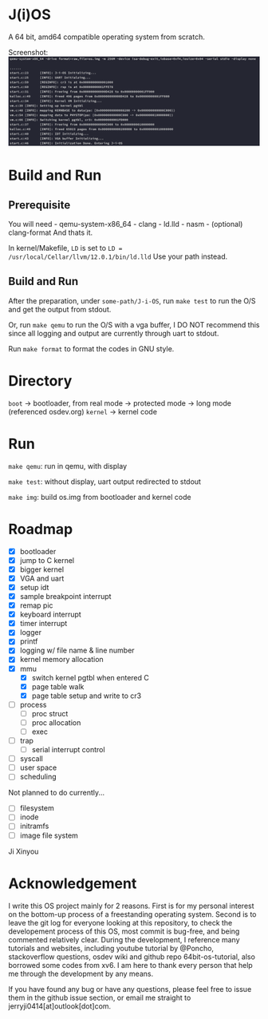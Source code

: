 # J(i)OS
A 64 bit, amd64 compatible operating system from scratch.

Screenshot:
![](./images/kmem_done.png)

# Build and Run
## Prerequisite
You will need
    - qemu-system-x86_64
    - clang
    - ld.lld
    - nasm
    - (optional) clang-format
And thats it.

In kernel/Makefile, `LD` is set to `LD = /usr/local/Cellar/llvm/12.0.1/bin/ld.lld`
Use your path instead.

## Build and Run
After the preparation, under `some-path/J-i-OS`, run `make test` to run the O/S and get the output from stdout.

Or, run `make qemu` to run the O/S with a vga buffer, I DO NOT recommend this since all logging and output
are currently through uart to stdout.

Run `make format` to format the codes in GNU style.

# Directory
`boot` -> bootloader, from real mode -> protected mode -> long mode (referenced osdev.org)
`kernel` -> kernel code

# Run
`make qemu`:
    run in qemu, with display

`make test`:
    without display, uart output redirected to stdout

`make img`:
    build os.img from bootloader and kernel code

# Roadmap
- [x] bootloader
- [x] jump to C kernel
- [x] bigger kernel
- [x] VGA and uart
- [x] setup idt
- [x] sample breakpoint interrupt
- [x] remap pic
- [x] keyboard interrupt
- [x] timer interrupt
- [x] logger
- [x] printf
- [x] logging w/ file name & line number
- [x] kernel memory allocation
- [x] mmu
  - [x] switch kernel pgtbl when entered C
  - [x] page table walk
  - [x] page table setup and write to cr3
- [ ] process
  - [ ] proc struct
  - [ ] proc allocation
  - [ ] exec
- [ ] trap
  - [ ] serial interrupt control
- [ ] syscall
- [ ] user space
- [ ] scheduling

Not planned to do currently...
- [ ] filesystem
 - [ ] inode
 - [ ] initramfs
 - [ ] image file system

Ji Xinyou

# Acknowledgement
I write this OS project mainly for 2 reasons. First is for my personal interest on the bottom-up process
of a freestanding operating system. Second is to leave the git log for everyone looking at this repository, 
to check the developement process of this OS, most commit is bug-free, and being commented relatively clear.
During the development, I reference many tutorials and websites, including youtube tutorial by @Poncho, stackoverflow
questions, osdev wiki and github repo 64bit-os-tutorial, also borrowed some codes from xv6. I am here to thank every 
person that help me through the development by any means.

If you have found any bug or have any questions, please feel free to issue them in the github issue section, or
email me straight to jerryji0414[at]outlook[dot]com.
